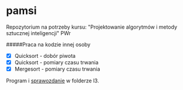 # pamsi
Repozytorium na potrzeby kursu: "Projektowanie algorytmów i metody sztucznej inteligencji"
PWr

#####Praca na kodzie innej osoby
- [x] Quicksort - dobór piwota
- [x] Quicksort - pomiary czasu trwania
- [x] Mergesort - pomiary czasu trwania

Program i [sprawozdanie](https://github.com/218582/pamsi-sort/blob/master/l3/spr_218582/sprawozdanie_qs_ms.pdf) w folderze l3.
